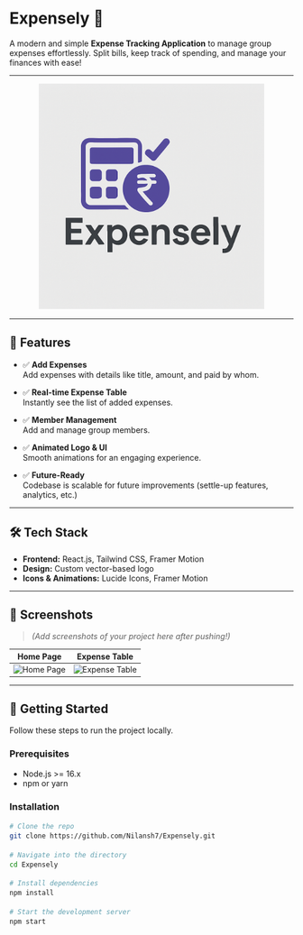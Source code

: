 # Expensely 💸

A modern and simple **Expense Tracking Application** to manage group expenses effortlessly. Split bills, keep track of spending, and manage your finances with ease!

---

<p align="center">
  <img src="assets/expensely-logo.png" alt="Expensely Logo" width="400"/>
</p>

---

## 🚀 Features

- ✅ **Add Expenses**  
  Add expenses with details like title, amount, and paid by whom.

- ✅ **Real-time Expense Table**  
  Instantly see the list of added expenses.

- ✅ **Member Management**  
  Add and manage group members.

- ✅ **Animated Logo & UI**  
  Smooth animations for an engaging experience.

- ✅ **Future-Ready**  
  Codebase is scalable for future improvements (settle-up features, analytics, etc.)

---

## 🛠️ Tech Stack

- **Frontend:** React.js, Tailwind CSS, Framer Motion
- **Design:** Custom vector-based logo
- **Icons & Animations:** Lucide Icons, Framer Motion

---

## 📸 Screenshots

> *(Add screenshots of your project here after pushing!)*

| Home Page | Expense Table |
|-----------|---------------|
| ![Home Page](screenshots/home.png) | ![Expense Table](screenshots/expense-table.png) |

---

## 🚀 Getting Started

Follow these steps to run the project locally.

### Prerequisites

- Node.js >= 16.x
- npm or yarn

### Installation

```bash
# Clone the repo
git clone https://github.com/Nilansh7/Expensely.git

# Navigate into the directory
cd Expensely

# Install dependencies
npm install

# Start the development server
npm start
